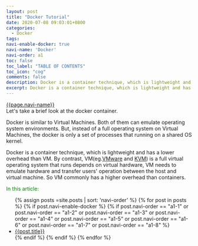 ```yaml
---
layout: post
title: "Docker Tutorial"
date: 2020-07-08 09:03:01+0800
categories:
  - Docker
tags:
navi-enable-docker: true
navi-name: 'Docker'
navi-order: a1
toc: false
toc_label: "TABLE OF CONTENTS"
toc_icon: "cog"
comments: false
description: Docker is a container technique, which is lightweight and has a lower overhead than VM. By contrast, VM(eg.VMware and KVM) is a full virtual operating system that runs depends on virtual hardware, VM needs to emulate hardware and transfer users' operation between the host and visual machine. So VM commonly has a higher overhead than containers.
excerpt: Docker is a container technique, which is lightweight and has a lower overhead than VM. By contrast, VM(eg.VMware and KVM) is a full virtual operating system that runs depends on virtual hardware, VM needs to emulate hardware and transfer users' operation between the host and visual machine. So VM commonly has a higher overhead than containers.
---
```

<!--navigation bar-->
<div class='navi-link-container'>
<a class='navi-link' href="">{{page.navi-name}}</a>
</div>
<!--navigation bar-->
Let's take a brief look at the docker container. 

Docker is similar to Virtual Machines. Both of them can emulate operating system environments. But, instead of a full operating system on Virtual Machines, the docker is only a set of processes that running on a shared OS kernel.

Docker is a container technique, which is lightweight and has a lower overhead than VM. By contrast, VM(eg.[VMware][2] and [KVM][1]) is a full virtual operating system that runs depends on virtual hardware, VM needs to emulate hardware and transfer users' operation between the host and virtual machine. So VM commonly has a higher overhead than containers.

[1]: https://www.linux-kvm.org/page/Main_Page
[2]: https://www.vmware.com/

<!--items-->
<div>
<span style="color: green;">In this article:</span>
<ul>
  {% assign posts =site.posts | sort: 'navi-order' %}
  {% for post in posts %}
    {% if post.navi-enable-docker %}
      {% if post.navi-order == "a1-1" or
            post.navi-order == "a1-2" or 
            post.navi-order == "a1-3" or 
            post.navi-order == "a1-4" or 
            post.navi-order == "a1-5" or 
            post.navi-order == "a1-6" or 
            post.navi-order == "a1-7" or
            post.navi-order == "a1-8" %}
                <li><a href="{{ site.baseurl }}{{ post.url }}" class="item-link">{{post.title}}</a></li>
      {% endif %}
    {% endif %}
  {% endfor %}
</ul>
</div>
<!--items-->
